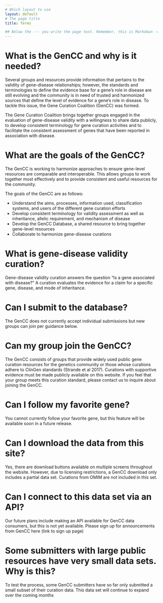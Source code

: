 ```yaml
---
# Which layout to use
layout: default
# The page title
title: Terms

## Below the --- you write the page text. Remember, this is Markdown -> https://www.markdownguide.org/cheat-sheet
---
```


# What is the GenCC and why is it needed?
Several groups and resources provide information that pertains to the validity of gene-disease relationships; however, the standards and terminologies to define the evidence base for a gene’s role in disease are still evolving and the community is in need of trusted and harmonized sources that define the level of evidence for a gene’s role in disease. To tackle this issue, the Gene Curation Coalition (GenCC) was formed.

The Gene Curation Coalition brings together groups engaged in the evaluation of gene-disease validity with a willingness to share data publicly, to develop consistent terminology for gene curation activities and to facilitate the consistent assessment of genes that have been reported in association with disease.

# What are the goals of the GenCC?
The GenCC is working to harmonize approaches to ensure gene-level resources are comparable and interoperable. This allows groups to work together most effectively and to provide consistent and useful resources for the community.

The goals of the GenCC are as follows:
- Understand the aims, processes, information used, classification systems, and users of the different gene curation efforts
- Develop consistent terminology for validity assessment as well as inheritance, allelic requirement, and mechanism of disease
- Develop the GenCC Database, a shared resource to bring together gene-level resources
- Collaborate to harmonize gene-disease curations

# What is gene-disease validity curation?
Gene-disease validity curation answers the question “Is a gene associated with disease?” A curation evaluates the evidence for a claim for a specific gene, disease, and mode of inheritance. 

# Can I submit to the database?
The GenCC does not currently accept individual submissions but new groups can join per guidance below.

# Can my group join the GenCC?
The GenCC consists of groups that provide widely used public gene curation resources for the genetics community or those whose curations adhere to ClinGen standards (Strande et al 2017). Curations with supportive evidence must be made publicly available on this website. If you feel that your group meets this curation standard, please contact us to inquire about joining the GenCC.

# Can I follow my favorite gene?
You cannot currently follow your favorite gene, but this feature will be available soon in a future release.

# Can I download the data from this site?
Yes, there are download buttons available on multiple screens throughout the website. However, due to licensing restrictions, a GenCC download only includes a partial data set. Curations from OMIM are not included in this set.

# Can I connect to this data set via an API?
Our future plans include making an API available for GenCC data consumers, but this is not yet available. Please sign up for announcements from GenCC here (link to sign up page)

# Some submitters with large public resources have very small data sets. Why is this? 
To test the process, some GenCC submitters have so far only submitted a small subset of their curation data. This data set will continue to expand over the coming months
